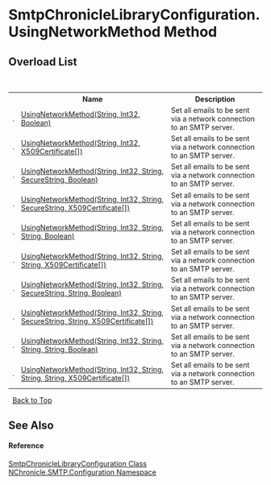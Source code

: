 # SmtpChronicleLibraryConfiguration.UsingNetworkMethod Method 
 


## Overload List
&nbsp;<table><tr><th></th><th>Name</th><th>Description</th></tr><tr><td>![Public method](media/pubmethod.gif "Public method")</td><td><a href="M_NChronicle_SMTP_Configuration_SmtpChronicleLibraryConfiguration_UsingNetworkMethod.md">UsingNetworkMethod(String, Int32, Boolean)</a></td><td>
Set all emails to be sent via a network connection to an SMTP server.</td></tr><tr><td>![Public method](media/pubmethod.gif "Public method")</td><td><a href="M_NChronicle_SMTP_Configuration_SmtpChronicleLibraryConfiguration_UsingNetworkMethod_1.md">UsingNetworkMethod(String, Int32, X509Certificate[])</a></td><td>
Set all emails to be sent via a network connection to an SMTP server.</td></tr><tr><td>![Public method](media/pubmethod.gif "Public method")</td><td><a href="M_NChronicle_SMTP_Configuration_SmtpChronicleLibraryConfiguration_UsingNetworkMethod_2.md">UsingNetworkMethod(String, Int32, String, SecureString, Boolean)</a></td><td>
Set all emails to be sent via a network connection to an SMTP server.</td></tr><tr><td>![Public method](media/pubmethod.gif "Public method")</td><td><a href="M_NChronicle_SMTP_Configuration_SmtpChronicleLibraryConfiguration_UsingNetworkMethod_3.md">UsingNetworkMethod(String, Int32, String, SecureString, X509Certificate[])</a></td><td>
Set all emails to be sent via a network connection to an SMTP server.</td></tr><tr><td>![Public method](media/pubmethod.gif "Public method")</td><td><a href="M_NChronicle_SMTP_Configuration_SmtpChronicleLibraryConfiguration_UsingNetworkMethod_6.md">UsingNetworkMethod(String, Int32, String, String, Boolean)</a></td><td>
Set all emails to be sent via a network connection to an SMTP server.</td></tr><tr><td>![Public method](media/pubmethod.gif "Public method")</td><td><a href="M_NChronicle_SMTP_Configuration_SmtpChronicleLibraryConfiguration_UsingNetworkMethod_7.md">UsingNetworkMethod(String, Int32, String, String, X509Certificate[])</a></td><td>
Set all emails to be sent via a network connection to an SMTP server.</td></tr><tr><td>![Public method](media/pubmethod.gif "Public method")</td><td><a href="M_NChronicle_SMTP_Configuration_SmtpChronicleLibraryConfiguration_UsingNetworkMethod_4.md">UsingNetworkMethod(String, Int32, String, SecureString, String, Boolean)</a></td><td>
Set all emails to be sent via a network connection to an SMTP server.</td></tr><tr><td>![Public method](media/pubmethod.gif "Public method")</td><td><a href="M_NChronicle_SMTP_Configuration_SmtpChronicleLibraryConfiguration_UsingNetworkMethod_5.md">UsingNetworkMethod(String, Int32, String, SecureString, String, X509Certificate[])</a></td><td>
Set all emails to be sent via a network connection to an SMTP server.</td></tr><tr><td>![Public method](media/pubmethod.gif "Public method")</td><td><a href="M_NChronicle_SMTP_Configuration_SmtpChronicleLibraryConfiguration_UsingNetworkMethod_8.md">UsingNetworkMethod(String, Int32, String, String, String, Boolean)</a></td><td>
Set all emails to be sent via a network connection to an SMTP server.</td></tr><tr><td>![Public method](media/pubmethod.gif "Public method")</td><td><a href="M_NChronicle_SMTP_Configuration_SmtpChronicleLibraryConfiguration_UsingNetworkMethod_9.md">UsingNetworkMethod(String, Int32, String, String, String, X509Certificate[])</a></td><td>
Set all emails to be sent via a network connection to an SMTP server.</td></tr></table>&nbsp;
<a href="#smtpchroniclelibraryconfiguration.usingnetworkmethod-method">Back to Top</a>

## See Also


#### Reference
<a href="T_NChronicle_SMTP_Configuration_SmtpChronicleLibraryConfiguration.md">SmtpChronicleLibraryConfiguration Class</a><br /><a href="N_NChronicle_SMTP_Configuration.md">NChronicle.SMTP.Configuration Namespace</a><br />
